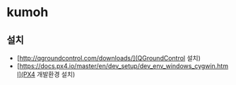 # kumoh
## 설치
 * [http://qgroundcontrol.com/downloads/](QGroundControl 설치)
 * [https://docs.px4.io/master/en/dev_setup/dev_env_windows_cygwin.html](PX4 개발환경 설치)
